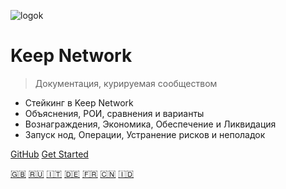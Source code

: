 <!-- _coverpage.md -->
<!--[a ver](assets/images/keepdocgraf.jpg)>
<!-- [logo](https://miro.medium.com/max/1400/1*a1rZEF1awSz0wsKdL9SuGw.jpeg)-->
![logok](https://user-images.githubusercontent.com/68087535/91909888-67d3e680-ec84-11ea-8e43-203fced81216.png)
# Keep Network

> Документация, курируемая сообществом

- Стейкинг в Keep Network
- Объяснения, РОИ, сравнения и варианты
- Вознаграждения, Экономика, Обеспечение и Ликвидация
- Запуск нод, Операции, Устранение рисков и неполадок


[GitHub](https://github.com/Estebank97/Keep-Node-Docs/)
[Get Started](basics/start.md)  

[:uk:](https://estebank97.github.io/Keep-Node-Docs/#/)
[:ru:](https://tony-sh.github.io/Keep-Node-Docs-Russia/#/)
[:it:](https://tony-sh.github.io/Keep-Node-Docs-Italian/#/)
[:de:](https://tony-sh.github.io/Keep-Node-Docs-German/#/)
[:fr:](https://tony-sh.github.io/Keep-Node-Docs-French/#/)
[:cn:](https://tony-sh.github.io/Keep-Node-Docs-Chinese/#/)
[:indonesia:](https://tony-sh.github.io/Keep-Node-Docs-Indonesia/#/)
